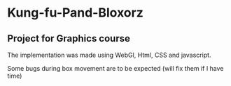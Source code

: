 # Kung-fu-Pand-Bloxorz

## Project for Graphics course 

The implementation was made using WebGl, Html, CSS and javascript.

Some bugs during box movement are to be expected (will fix them if I have time)
